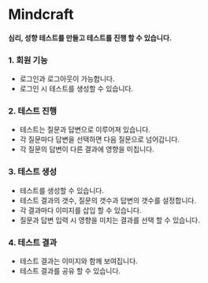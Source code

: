 # Mindcraft

#### 심리, 성향 테스트를 만들고 테스트를 진행 할 수 있습니다.

### 1. 회원 기능
- 로그인과 로그아웃이 가능합니다.
- 로그인 시 테스트를 생성할 수 있습니다.

### 2. 테스트 진행
- 테스트는 질문과 답변으로 이루어져 있습니다.
- 각 질문마다 답변을 선택하면 다음 질문으로 넘어갑니다.
- 각 질문의 답변이 다른 결과에 영향을 미칩니다.

### 3. 테스트 생성
- 테스트를 생성할 수 있습니다.
- 테스트 결과의 갯수, 질문의 갯수과 답변의 갯수를 설정합니다.
- 각 결과마다 이미지를 삽입 할 수 있습니다.
- 질문과 답변 입력 시 영향을 미치는 결과를 선택 할 수 있습니다.

### 4. 테스트 결과
- 테스트 결과는 이미지와 함께 보여집니다.
- 테스트 결과를 공유 할 수 있습니다.